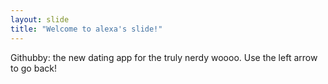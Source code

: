 ```yaml
---
layout: slide
title: "Welcome to alexa's slide!"
---
```

Githubby: the new dating app for the truly nerdy woooo.
Use the left arrow to go back!
